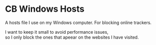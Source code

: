 # CB Windows Hosts

A hosts file I use on my Windows computer. For blocking online trackers.

I want to keep it small to avoid performance issues,</br>
so I only block the ones that apeear on the websites I have visited.
